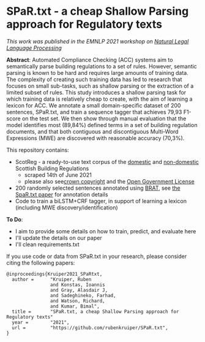 # SPaR.txt - a cheap Shallow Parsing approach for Regulatory texts
_This work was published in the EMNLP 2021 workshop on [Natural Legal Language Processing](http://nllpw.org/)_    

**Abstract**: Automated Compliance Checking (ACC) systems aim to semantically parse building regulations to a set of rules. 
However, semantic parsing is known to be hard and requires large amounts of training data. 
The complexity of creating such training data has led to research that focuses on small sub-tasks, 
such as shallow parsing or the extraction of a limited subset of rules. This study introduces a shallow parsing 
task for which training data is relatively cheap to create, with the aim of learning a lexicon for ACC. 
We annotate a small domain-specific dataset of 200 sentences, SPaR.txt, 
and train a sequence tagger that achieves 79,93 F1-score on the test set. We then show through 
manual evaluation that the model identifies most (89,84\%) defined terms in a set of building regulation 
documents, and that both contiguous and discontiguous Multi-Word Expressions (MWE) are discovered with 
reasonable accuracy (70,3\%).

This repository contains:
* ScotReg - a ready-to-use text corpus of the [domestic](https://www.gov.scot/publications/building-standards-technical-handbook-2020-domestic/) and [non-domestic](https://www.gov.scot/publications/building-standards-technical-handbook-2020-non-domestic/) Scottish Building Regulations 
   * scraped 14th of June 2021 
   * please also see[crown copyright](https://www.gov.scot/crown-copyright/) and the [Open Government License](https://www.nationalarchives.gov.uk/doc/open-government-licence/version/3/)
* 200 randomly selected sentences annotated using [BRAT](https://brat.nlplab.org/), see [the SpaR.txt paper]() for annotation details
* Code to train a biLSTM+CRF tagger, in support of learning a lexicon (including MWE discovery/identification)

**To Do**: 
* I aim to provide some details on how to train, predict, and evaluate here
* I'll update the details on our paper
* I'll clean requirements.txt

If you use code or data from SPaR.txt in your research, please consider citing the following papers:
```
@inproceedings{Kruiper2021_SPaRtxt,
  author =      "Kruiper, Ruben
                and Konstas, Ioannis
                and Gray, Alasdair J,
                and Sadeghineko, Farhad,
                and Watson, Richard,
                and Kumar, Bimal",
  title =       "SPaR.txt, a cheap Shallow Parsing approach for Regulatory texts"
  year =        "2021",
  url =         "https://github.com/rubenkruiper/SPaR.txt",
}
```

